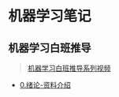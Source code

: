 # 机器学习笔记

## 机器学习白班推导

> [机器学习白班推导系列视频](https://www.bilibili.com/video/BV1aE411o7qd)

- [0.绪论-资料介绍](./机器学习白板推导/0.绪论-资料介绍.md)

